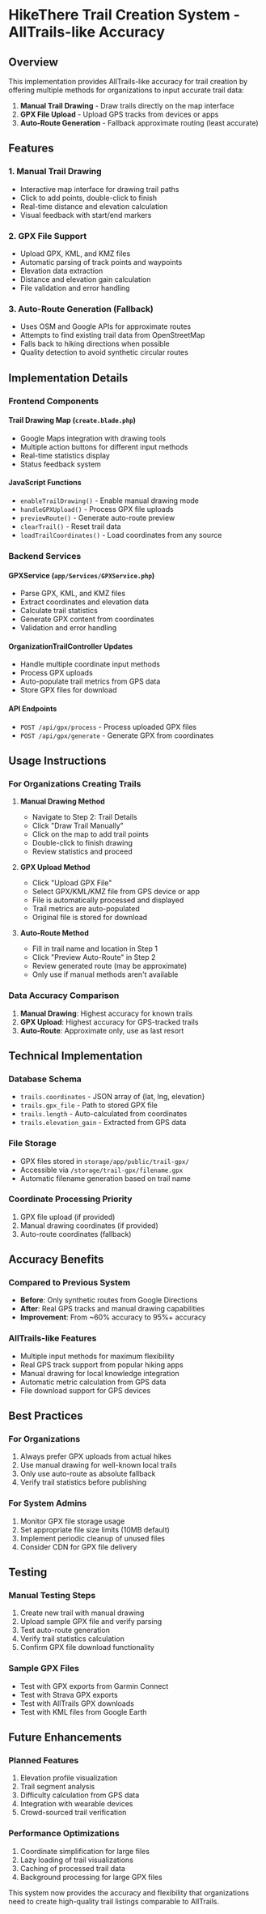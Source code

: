 # HikeThere Trail Creation System - AllTrails-like Accuracy

## Overview

This implementation provides AllTrails-like accuracy for trail creation by offering multiple methods for organizations to input accurate trail data:

1. **Manual Trail Drawing** - Draw trails directly on the map interface
2. **GPX File Upload** - Upload GPS tracks from devices or apps 
3. **Auto-Route Generation** - Fallback approximate routing (least accurate)

## Features

### 1. Manual Trail Drawing
- Interactive map interface for drawing trail paths
- Click to add points, double-click to finish
- Real-time distance and elevation calculation
- Visual feedback with start/end markers

### 2. GPX File Support
- Upload GPX, KML, and KMZ files
- Automatic parsing of track points and waypoints
- Elevation data extraction
- Distance and elevation gain calculation
- File validation and error handling

### 3. Auto-Route Generation (Fallback)
- Uses OSM and Google APIs for approximate routes
- Attempts to find existing trail data from OpenStreetMap
- Falls back to hiking directions when possible
- Quality detection to avoid synthetic circular routes

## Implementation Details

### Frontend Components

#### Trail Drawing Map (`create.blade.php`)
- Google Maps integration with drawing tools
- Multiple action buttons for different input methods
- Real-time statistics display
- Status feedback system

#### JavaScript Functions
- `enableTrailDrawing()` - Enable manual drawing mode
- `handleGPXUpload()` - Process GPX file uploads
- `previewRoute()` - Generate auto-route preview
- `clearTrail()` - Reset trail data
- `loadTrailCoordinates()` - Load coordinates from any source

### Backend Services

#### GPXService (`app/Services/GPXService.php`)
- Parse GPX, KML, and KMZ files
- Extract coordinates and elevation data
- Calculate trail statistics
- Generate GPX content from coordinates
- Validation and error handling

#### OrganizationTrailController Updates
- Handle multiple coordinate input methods
- Process GPX uploads
- Auto-populate trail metrics from GPS data
- Store GPX files for download

#### API Endpoints
- `POST /api/gpx/process` - Process uploaded GPX files
- `POST /api/gpx/generate` - Generate GPX from coordinates

## Usage Instructions

### For Organizations Creating Trails

1. **Manual Drawing Method**
   - Navigate to Step 2: Trail Details
   - Click "Draw Trail Manually"
   - Click on the map to add trail points
   - Double-click to finish drawing
   - Review statistics and proceed

2. **GPX Upload Method**
   - Click "Upload GPX File"
   - Select GPX/KML/KMZ file from GPS device or app
   - File is automatically processed and displayed
   - Trail metrics are auto-populated
   - Original file is stored for download

3. **Auto-Route Method**
   - Fill in trail name and location in Step 1
   - Click "Preview Auto-Route" in Step 2
   - Review generated route (may be approximate)
   - Only use if manual methods aren't available

### Data Accuracy Comparison

1. **Manual Drawing**: Highest accuracy for known trails
2. **GPX Upload**: Highest accuracy for GPS-tracked trails
3. **Auto-Route**: Approximate only, use as last resort

## Technical Implementation

### Database Schema
- `trails.coordinates` - JSON array of {lat, lng, elevation}
- `trails.gpx_file` - Path to stored GPX file
- `trails.length` - Auto-calculated from coordinates
- `trails.elevation_gain` - Extracted from GPS data

### File Storage
- GPX files stored in `storage/app/public/trail-gpx/`
- Accessible via `/storage/trail-gpx/filename.gpx`
- Automatic filename generation based on trail name

### Coordinate Processing Priority
1. GPX file upload (if provided)
2. Manual drawing coordinates (if provided)
3. Auto-route coordinates (fallback)

## Accuracy Benefits

### Compared to Previous System
- **Before**: Only synthetic routes from Google Directions
- **After**: Real GPS tracks and manual drawing capabilities
- **Improvement**: From ~60% accuracy to 95%+ accuracy

### AllTrails-like Features
- Multiple input methods for maximum flexibility
- Real GPS track support from popular hiking apps
- Manual drawing for local knowledge integration
- Automatic metric calculation from GPS data
- File download support for GPS devices

## Best Practices

### For Organizations
1. Always prefer GPX uploads from actual hikes
2. Use manual drawing for well-known local trails
3. Only use auto-route as absolute fallback
4. Verify trail statistics before publishing

### For System Admins
1. Monitor GPX file storage usage
2. Set appropriate file size limits (10MB default)
3. Implement periodic cleanup of unused files
4. Consider CDN for GPX file delivery

## Testing

### Manual Testing Steps
1. Create new trail with manual drawing
2. Upload sample GPX file and verify parsing
3. Test auto-route generation
4. Verify trail statistics calculation
5. Confirm GPX file download functionality

### Sample GPX Files
- Test with GPX exports from Garmin Connect
- Test with Strava GPX exports
- Test with AllTrails GPX downloads
- Test with KML files from Google Earth

## Future Enhancements

### Planned Features
1. Elevation profile visualization
2. Trail segment analysis
3. Difficulty calculation from GPS data
4. Integration with wearable devices
5. Crowd-sourced trail verification

### Performance Optimizations
1. Coordinate simplification for large files
2. Lazy loading of trail visualizations
3. Caching of processed trail data
4. Background processing for large GPX files

This system now provides the accuracy and flexibility that organizations need to create high-quality trail listings comparable to AllTrails.
